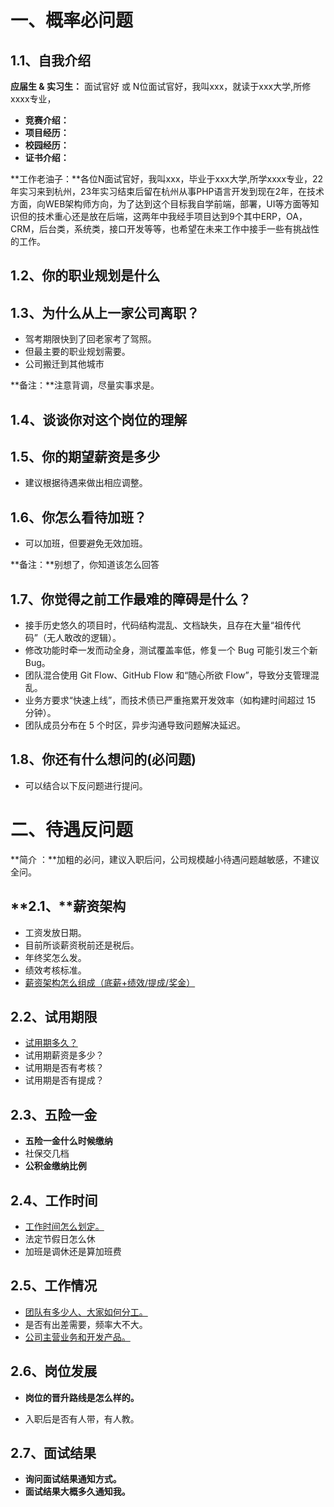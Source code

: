 # 一、概率必问题

## 1.1、自我介绍

**应届生 & 实习生：** 面试官好 或 N位面试官好，我叫xxx，就读于xxx大学,所修xxxx专业，

- **竞赛介绍：**
- **项目经历：**
- **校园经历：**
- **证书介绍：**

**工作老油子：**各位N面试官好，我叫xxx，毕业于xxx大学,所学xxxx专业，22年实习来到杭州，23年实习结束后留在杭州从事PHP语言开发到现在2年，在技术方面，向WEB架构师方向，为了达到这个目标我自学前端，部署，UI等方面等知识但的技术重心还是放在后端，这两年中我经手项目达到9个其中ERP，OA，CRM，后台类，系统类，接口开发等等，也希望在未来工作中接手一些有挑战性的工作。

## 1.2、你的职业规划是什么

## 1.3、为什么从上一家公司离职？

- 驾考期限快到了回老家考了驾照。
- 但最主要的职业规划需要。
- 公司搬迁到其他城市

**备注：**注意背调，尽量实事求是。

## 1.4、谈谈你对这个岗位的理解

## 1.5、你的期望薪资是多少

- 建议根据待遇来做出相应调整。

## 1.6、你怎么看待加班？

- 可以加班，但要避免无效加班。

**备注：**别想了，你知道该怎么回答

## 1.7、你觉得之前工作最难的障碍是什么？

- 接手历史悠久的项目时，代码结构混乱、文档缺失，且存在大量“祖传代码”（无人敢改的逻辑）。
- 修改功能时牵一发而动全身，测试覆盖率低，修复一个 Bug 可能引发三个新 Bug。
- 团队混合使用 Git Flow、GitHub Flow 和“随心所欲 Flow”，导致分支管理混乱。
- 业务方要求“快速上线”，而技术债已严重拖累开发效率（如构建时间超过 15 分钟）。
- 团队成员分布在 5 个时区，异步沟通导致问题解决延迟。

## 1.8、你还有什么想问的(必问题)

- 可以结合以下反问题进行提问。

# 二、待遇反问题

**简介 ：**加粗的必问，建议入职后问，公司规模越小待遇问题越敏感，不建议全问。

## **2.1、**薪资架构

- 工资发放日期。
- 目前所谈薪资税前还是税后。
- 年终奖怎么发。
- 绩效考核标准。
- <u>薪资架构怎么组成（底薪+绩效/提成/奖金）</u>

## 2.2、试用期限

- <u>试用期多久？</u>
- 试用期薪资是多少？
- 试用期是否有考核？
- 试用期是否有提成？

## 2.3、五险一金

- **五险一金什么时候缴纳**
- 社保交几档
- **公积金缴纳比例**

## 2.4、工作时间

- <u>工作时间怎么划定。</u>
- 法定节假日怎么休
- 加班是调休还是算加班费

## 2.5、工作情况

- <u>团队有多少人、大家如何分工。</u> 
- 是否有出差需要，频率大不大。
- <u>公司主营业务和开发产品。</u>

## 2.6、岗位发展

- **岗位的晋升路线是怎么样的。**

- 入职后是否有人带，有人教。

## 2.7、面试结果

- **询问面试结果通知方式。**
- **面试结果大概多久通知我。**

